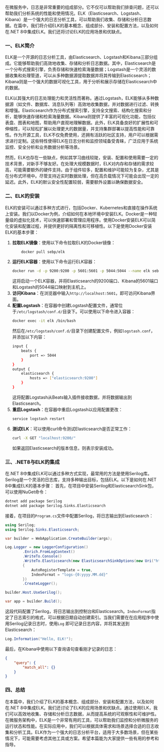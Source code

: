 在微服务中，日志是非常重要的组成部分。它不仅可以帮助我们排查问题，还可以帮助我们分析系统的性能和使用情况。ELK（Elasticsearch、Logstash、Kibana）是一个强大的日志分析工具，可以帮助我们收集、存储和分析日志数据。在篇中，我们将介绍ELK的基本概念、组成部分、安装和配置方法，以及如何在.NET 8中集成ELK。我们还将讨论ELK的应用场景和优缺点。

### 一、ELK简介
ELK是一个开源的日志分析工具，由Elasticsearch、Logstash和Kibana三部分组成。它能够帮助我们高效地收集、存储和分析日志数据。其中，Elasticsearch是一个分布式搜索引擎，负责存储和快速检索海量数据；Logstash是一个灵活的数据收集和处理管道，可以从多种数据源提取数据并将其传输到Elasticsearch；Kibana则是一个强大的数据可视化工具，用于分析和展示存储在Elasticsearch中的数据。

ELK以其强大的日志处理能力和灵活性而著称。通过Logstash，ELK能够从多种数据源（如文件、数据库、消息队列等）高效地收集数据，并对数据进行过滤、转换和增强。Elasticsearch作为分布式搜索引擎，支持全文搜索、结构化搜索和分析，能够快速存储和检索海量数据。Kibana则提供了丰富的可视化功能，包括仪表盘、图表和地图，帮助用户直观地理解数据。此外，ELK具备良好的扩展性和可伸缩性，可以轻松扩展以处理更大的数据量，并支持集群部署以提高性能和可靠性。作为开源工具，ELK不仅免费使用，还拥有活跃的社区支持，用户可以根据需求进行定制。这些特性使得ELK在日志分析和监控领域备受青睐，广泛应用于系统监控、安全分析和业务数据分析等场景。

然而，ELK也存在一些缺点，例如其学习曲线较陡，安装、配置和使用需要一定的技术背景，对新手不够友好。在处理大规模数据时，ELK对内存和存储的需求较高，可能需要额外的硬件支持。由于组件较多，配置和维护可能较为复杂，尤其是在分布式环境中。尽管支持近实时数据处理，但在高负载情况下可能会出现一定的延迟。此外，ELK的默认安全性配置较弱，需要额外设置以确保数据安全。

### 二、ELK的安装
ELK的安装可以通过多种方式进行，包括Docker、Kubernetes和直接在操作系统上安装。我们以Docker为例，介绍如何在本地环境中安装ELK。Docker是一种轻量级的虚拟化技术，可以快速部署和管理应用程序。使用Docker安装ELK可以简化安装和配置过程，并提供更好的隔离性和可移植性。以下是使用Docker安装ELK的基本步骤：

1. **拉取ELK镜像**：使用以下命令拉取ELK的Docker镜像：
    ```bash
        docker pull sebp/elk
    ```
2. **运行ELK容器**：使用以下命令运行ELK容器：
    ```bash
    docker run -d -p 9200:9200 -p 5601:5601 -p 5044:5044 --name elk sebp/elk
    ```
    这将启动一个ELK容器，并将Elasticsearch的9200端口、Kibana的5601端口和Logstash的5044端口映射到主机上。
3. **访问Kibana**：在浏览器中输入`http://localhost:5601`，即可访问Kibana界面。
4. **配置Logstash**：在容器中创建Logstash配置文件，通常位于`/etc/logstash/conf.d/`目录下。可以使用以下命令进入容器：
    ```bash
    docker exec -it elk /bin/bash
    ```
    然后在`/etc/logstash/conf.d/`目录下创建配置文件，例如`logstash.conf`，并添加以下内容：
    ```bash
    input {
        beats {
            port => 5044
        }
    }
    output {
        elasticsearch {
            hosts => ["elasticsearch:9200"]
        }
    }
    ```
    这将配置Logstash从Beats输入插件接收数据，并将数据输出到Elasticsearch。
5. **重启Logstash**：在容器中重启Logstash以应用配置更改：
    ```bash
    service logstash restart
    ```
6. **测试ELK**：可以使用curl命令测试Elasticsearch是否正常工作：
    ```bash
    curl -X GET "localhost:9200/"
    ```
    如果返回Elasticsearch的版本信息，则表示安装成功。

### 三、.NET8与ELK的集成
在.NET 8中集成ELK可以通过多种方式实现，最常用的方法是使用Serilog库。Serilog是一个灵活的日志库，支持多种输出目标，包括ELK。以下是如何在.NET 8中集成ELK的基本步骤：
首先，在项目中安装Serilog和ElasticsearchSink包，可以使用NuGet命令：
```bash
dotnet add package Serilog
dotnet add package Serilog.Sinks.Elasticsearch
```

接着，在项目的`Program.cs`文件中配置Serilog，将日志输出到Elasticsearch：
```csharp
using Serilog;
using Serilog.Sinks.Elasticsearch;

var builder = WebApplication.CreateBuilder(args);

Log.Logger = new LoggerConfiguration()
        .Enrich.FromLogContext()
        .WriteTo.Console()
        .WriteTo.Elasticsearch(new ElasticsearchSinkOptions(new Uri("http://localhost:9200"))
        {
            AutoRegisterTemplate = true,
            IndexFormat = "logs-{0:yyyy.MM.dd}"
        })
        .CreateLogger();

builder.Host.UseSerilog();

var app = builder.Build();
```

这段代码配置了Serilog，将日志输出到控制台和Elasticsearch。`IndexFormat`指定了日志索引的格式，可以根据日期自动创建索引。当我们需要在在应用程序中使用Serilog记录日志时，使用`Log` 即可记录日志内容，并将其发送到Elasticsearch：
```csharp
Log.Information("Hello, ELK!");
```

最后，在Kibana中使用以下查询语句查看刚才记录的日志：
```json
{
    "query": {
        "match_all": {}
    }
}
```

### 四、总结
在本篇中，我们介绍了ELK的基本概念、组成部分、安装和配置方法，以及如何在.NET 8中集成ELK。我们还讨论了ELK的应用场景和优缺点。通过使用ELK，我们可以高效地收集、存储和分析日志数据，从而提高系统的可观察性和可维护性。在微服务架构中，ELK是一个非常有用的工具，可以帮助我们监控和分析微服务的运行状态和性能。在实际应用中，我们可以根据具体需求和场景选择合适的日志收集和分析工具。ELK作为一个强大的日志分析平台，适用于大多数场景，但在某些情况下，可能需要考虑其他工具或方案。希望本篇能为大家提供一些有用的参考和指导。
